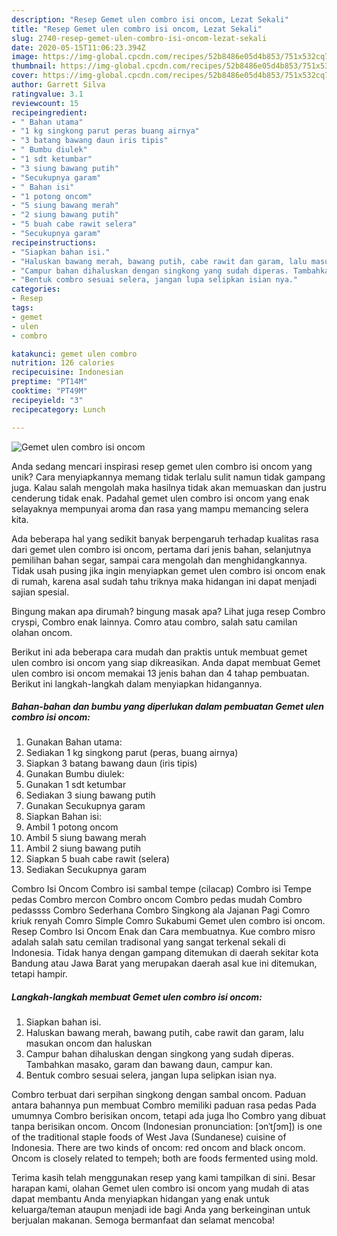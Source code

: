 ```yaml
---
description: "Resep Gemet ulen combro isi oncom, Lezat Sekali"
title: "Resep Gemet ulen combro isi oncom, Lezat Sekali"
slug: 2740-resep-gemet-ulen-combro-isi-oncom-lezat-sekali
date: 2020-05-15T11:06:23.394Z
image: https://img-global.cpcdn.com/recipes/52b8486e05d4b853/751x532cq70/gemet-ulen-combro-isi-oncom-foto-resep-utama.jpg
thumbnail: https://img-global.cpcdn.com/recipes/52b8486e05d4b853/751x532cq70/gemet-ulen-combro-isi-oncom-foto-resep-utama.jpg
cover: https://img-global.cpcdn.com/recipes/52b8486e05d4b853/751x532cq70/gemet-ulen-combro-isi-oncom-foto-resep-utama.jpg
author: Garrett Silva
ratingvalue: 3.1
reviewcount: 15
recipeingredient:
- " Bahan utama"
- "1 kg singkong parut peras buang airnya"
- "3 batang bawang daun iris tipis"
- " Bumbu diulek"
- "1 sdt ketumbar"
- "3 siung bawang putih"
- "Secukupnya garam"
- " Bahan isi"
- "1 potong oncom"
- "5 siung bawang merah"
- "2 siung bawang putih"
- "5 buah cabe rawit selera"
- "Secukupnya garam"
recipeinstructions:
- "Siapkan bahan isi."
- "Haluskan bawang merah, bawang putih, cabe rawit dan garam, lalu masukan oncom dan haluskan"
- "Campur bahan dihaluskan dengan singkong yang sudah diperas. Tambahkan masako, garam dan bawang daun, campur kan."
- "Bentuk combro sesuai selera, jangan lupa selipkan isian nya."
categories:
- Resep
tags:
- gemet
- ulen
- combro

katakunci: gemet ulen combro 
nutrition: 126 calories
recipecuisine: Indonesian
preptime: "PT14M"
cooktime: "PT49M"
recipeyield: "3"
recipecategory: Lunch

---
```



![Gemet ulen combro isi oncom](https://img-global.cpcdn.com/recipes/52b8486e05d4b853/751x532cq70/gemet-ulen-combro-isi-oncom-foto-resep-utama.jpg)

Anda sedang mencari inspirasi resep gemet ulen combro isi oncom yang unik? Cara menyiapkannya memang tidak terlalu sulit namun tidak gampang juga. Kalau salah mengolah maka hasilnya tidak akan memuaskan dan justru cenderung tidak enak. Padahal gemet ulen combro isi oncom yang enak selayaknya mempunyai aroma dan rasa yang mampu memancing selera kita.

Ada beberapa hal yang sedikit banyak berpengaruh terhadap kualitas rasa dari gemet ulen combro isi oncom, pertama dari jenis bahan, selanjutnya pemilihan bahan segar, sampai cara mengolah dan menghidangkannya. Tidak usah pusing jika ingin menyiapkan gemet ulen combro isi oncom enak di rumah, karena asal sudah tahu triknya maka hidangan ini dapat menjadi sajian spesial.

Bingung makan apa dirumah? bingung masak apa? Lihat juga resep Combro cryspi, Combro enak lainnya. Comro atau combro, salah satu camilan olahan oncom.


Berikut ini ada beberapa cara mudah dan praktis untuk membuat gemet ulen combro isi oncom yang siap dikreasikan. Anda dapat membuat Gemet ulen combro isi oncom memakai 13 jenis bahan dan 4 tahap pembuatan. Berikut ini langkah-langkah dalam menyiapkan hidangannya.

<!--inarticleads1-->

##### Bahan-bahan dan bumbu yang diperlukan dalam pembuatan Gemet ulen combro isi oncom:

1. Gunakan  Bahan utama:
1. Sediakan 1 kg singkong parut (peras, buang airnya)
1. Siapkan 3 batang bawang daun (iris tipis)
1. Gunakan  Bumbu diulek:
1. Gunakan 1 sdt ketumbar
1. Sediakan 3 siung bawang putih
1. Gunakan Secukupnya garam
1. Siapkan  Bahan isi:
1. Ambil 1 potong oncom
1. Ambil 5 siung bawang merah
1. Ambil 2 siung bawang putih
1. Siapkan 5 buah cabe rawit (selera)
1. Sediakan Secukupnya garam


Combro Isi Oncom Combro isi sambal tempe (cilacap) Combro isi Tempe pedas Combro mercon Combro oncom Combro pedas mudah Combro pedassss Combro Sederhana Combro Singkong ala Jajanan Pagi Comro kriuk renyah Comro Simple Comro Sukabumi Gemet ulen combro isi oncom. Resep Combro Isi Oncom Enak dan Cara membuatnya. Kue combro misro adalah salah satu cemilan tradisonal yang sangat terkenal sekali di Indonesia. Tidak hanya dengan gampang ditemukan di daerah sekitar kota Bandung atau Jawa Barat yang merupakan daerah asal kue ini ditemukan, tetapi hampir. 

<!--inarticleads2-->

##### Langkah-langkah membuat Gemet ulen combro isi oncom:

1. Siapkan bahan isi.
1. Haluskan bawang merah, bawang putih, cabe rawit dan garam, lalu masukan oncom dan haluskan
1. Campur bahan dihaluskan dengan singkong yang sudah diperas. Tambahkan masako, garam dan bawang daun, campur kan.
1. Bentuk combro sesuai selera, jangan lupa selipkan isian nya.


Combro terbuat dari serpihan singkong dengan sambal oncom. Paduan antara bahannya pun membuat Combro memiliki paduan rasa pedas Pada umumnya Combro berisikan oncom, tetapi ada juga lho Combro yang dibuat tanpa berisikan oncom. Oncom (Indonesian pronunciation: [ɔnˈtʃɔm]) is one of the traditional staple foods of West Java (Sundanese) cuisine of Indonesia. There are two kinds of oncom: red oncom and black oncom. Oncom is closely related to tempeh; both are foods fermented using mold. 

Terima kasih telah menggunakan resep yang kami tampilkan di sini. Besar harapan kami, olahan Gemet ulen combro isi oncom yang mudah di atas dapat membantu Anda menyiapkan hidangan yang enak untuk keluarga/teman ataupun menjadi ide bagi Anda yang berkeinginan untuk berjualan makanan. Semoga bermanfaat dan selamat mencoba!
